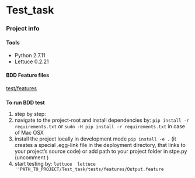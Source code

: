 # Test_task

### Project info

#### Tools

- Python 2.7.11
- Lettuce 0.2.21


#### BDD Feature files

[test/features](https://github.com/dhavriushenko/Test_task/edit/master/test/features)

### 
**To run  BDD test**

1. step by step:
  1. navigate to the project-root and install dependencies by: `pip install -r requirements.txt` or `sudo -H pip install -r requirements.txt` in case of Mac OSX
  2. install the project locally in development mode 
 ```pip install -e .``` (it creates a special .egg-link file in the deployment directory, that links to your project’s source code) or add path to your project folder in stpe.py (uncomment )
  2. start testing by:  ```lettuce  lettuce ''PATH_TO_PROJECT/Test_task/tests/features/Output.feature```
